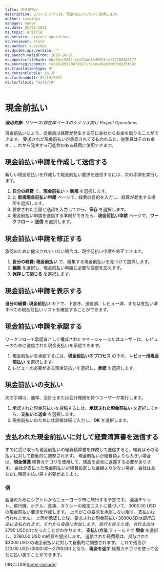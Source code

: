 ```yaml
---
title: 現金前払い
description: このトピックでは、現金前払いについて説明します。
author: suvaidya
manager: AnnBe
ms.date: 02/01/2021
ms.topic: article
ms.service: project-operations
ms.reviewer: kfend
ms.author: suvaidya
ms.dyn365.ops.version: ''
ms.search.validFrom: 2020-10-01
ms.openlocfilehash: 6da50ac5611fcbd54aef8d8591ee112200468177
ms.sourcegitcommit: fa32b1893286f20271fa4ec4be8fc68bd135f53c
ms.translationtype: HT
ms.contentlocale: ja-JP
ms.lasthandoff: 02/15/2021
ms.locfileid: "5276714"
---
```

# <a name="cash-advance"></a>現金前払い

_**適用対象:** リソース/非在庫ベースのシナリオ向け Project Operations_

現金前払いにより、従業員は経費が発生する前に会社からお金を借りることができます。 要求された現金前払いが承認されて支払われると、従業員はそのお金を、これから発生する可能性のある経費に使用できます。 

## <a name="create-and-submit-a-cash-advance-request"></a>現金前払い申請を作成して送信する
新しい現金前払いを作成して現金前払い要求を送信するには、次の手順を実行します。 

1. **自分の経費** で、**現金前払い** > **新規** を選択します。 
2. に **新規現金前払い申請** ページで、経費の目的を入力し、経費が発生する場所を選択します。
3. 要求された金額と通貨を入力してから、**保存** を選択します。 
4. 現金前払い申請を送信する準備ができたら、**現金前払い申請** ページで、**ワークフロー** > **送信** を選択します。

## <a name="modify-a-cash-advance-request"></a>現金前払い申請を修正する

承認のために提出されていない場合は、現金前払い申請を修正できます。

1. **自分の経費: 現金前払い** で、編集する現金前払いを見つけて選択します。
2. **編集** を選択し、現金前払い申請に必要な変更を加えます。 
3. **保存して閉じる** を選択します。


## <a name="view-cash-advance-requests"></a>現金前払い申請を表示する
**自分の経費: 現金前払い** の下で、下書き、送信済、レビュー済、または支払い済すべての現金前払いリストを確認することができます。 

## <a name="approve-cash-advance-requests"></a>現金前払い申請を承認する

ワークフローで承認者として構成されたマネージャーまたはユーザーは、レビューのために送信された現金支払いを承認できます。 

1. 現金前払いを承認するには、**現金前払いのプロセス** の下の、**レビュー用現金前払い** を選択します。
2. レビューの必要がある現金前払いを選択し、**承認** を選択します。  

## <a name="pay-cash-advances"></a>現金前払いの支払い 
次の手順は、通常、会計士または会計権限を持つユーザーが実行します。

1. 承認された現金前払いを投稿するには、**承認された現金前払い** を選択してから、**支払いと送金** を選択します。  
2. 現金前払いのために仕訳帳詳細に入力し、**OK** を選択します。 

## <a name="submit-an-expense-report-against-a-paid-cash-advance"></a>支払われた現金前払いに対して経費清算書を送信する 

すでに受け取った現金前払いの経費精算書を作成して送信すると、経費はその前払いに対して自動的に調整されます。 現金前払いが経費額よりも大きい場合は、**現金償還** 経費カテゴリを使用して、残高を会社に返還する必要があります。 会社が支払った現金前払いが経費設定した金額より少ない場合、会社はあなたに残高を払い戻す必要があります。 

### <a name="example"></a>例
会議のためにシアトルからニューヨーク市に旅行する予定です。 会議チケット、飛行機、ホテル、食事、タクシーの推定コストに基づいて、3000.00 USD の現金前払い要求を作成します。 上司がこの要求を承認しない限り、支払いは行われません。 上司が承認した後、要求された現金前払い $3000 USDは銀行口座に支払われます。 それから会議に参加します。 旅行を終えた後、合計支出は$2790 USDだけだったことがわかります。 **支払い方法** フィールドで **現金** を選択し、2790.00 USD の経費を提出します。 送信された経費額は、貸与された $3000 USD の現金前払いに対して自動的に調整されます。 これで残高が 210.00 USD (3000.00～2790.00) となり、**現金を返す** 経費カテゴリを使って会社に払い戻すことができます。



[!INCLUDE[footer-include](../includes/footer-banner.md)]